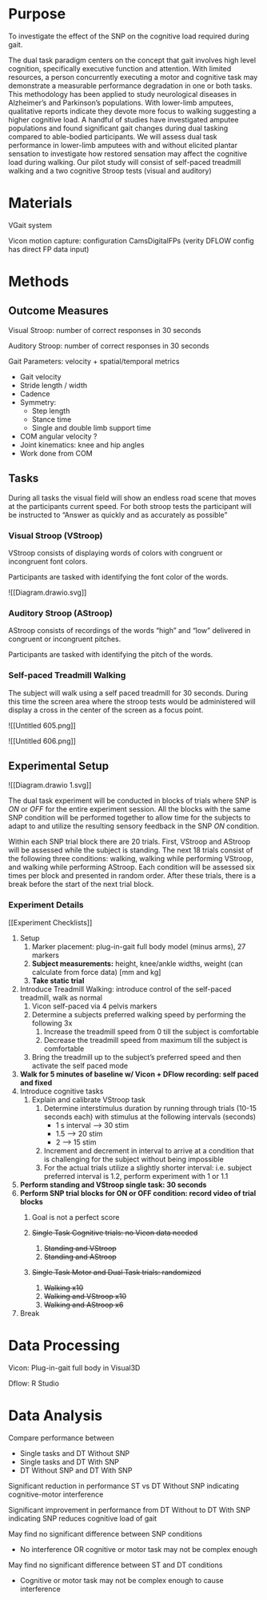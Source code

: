 # Purpose

To investigate the effect of the SNP on the cognitive load required during gait.

The dual task paradigm centers on the concept that gait involves high level cognition, specifically executive function and attention. With limited resources, a person concurrently executing a motor and cognitive task may demonstrate a measurable performance degradation in one or both tasks. This methodology has been applied to study neurological diseases in Alzheimer’s and Parkinson’s populations. With lower-limb amputees, qualitative reports indicate they devote more focus to walking suggesting a higher cognitive load. A handful of studies have investigated amputee populations and found significant gait changes during dual tasking compared to able-bodied participants. We will assess dual task performance in lower-limb amputees with and without elicited plantar sensation to investigate how restored sensation may affect the cognitive load during walking. Our pilot study will consist of self-paced treadmill walking and a two cognitive Stroop tests (visual and auditory)

# Materials

VGait system

Vicon motion capture: configuration CamsDigitalFPs (verity DFLOW config has direct FP data input)

# Methods

## Outcome Measures

Visual Stroop: number of correct responses in 30 seconds

Auditory Stroop: number of correct responses in 30 seconds

Gait Parameters: velocity + spatial/temporal metrics

- Gait velocity
- Stride length / width
- Cadence
- Symmetry:
    - Step length
    - Stance time
    - Single and double limb support time
- COM angular velocity ?
- Joint kinematics: knee and hip angles
- Work done from COM

## Tasks

During all tasks the visual field will show an endless road scene that moves at the participants current speed. For both stroop tests the participant will be instructed to “Answer as quickly and as accurately as possible”

### Visual Stroop (VStroop)

VStroop consists of displaying words of colors with congruent or incongruent font colors.

Participants are tasked with identifying the font color of the words.

![[Diagram.drawio.svg]]

### Auditory Stroop (AStroop)

AStroop consists of recordings of the words “high” and “low” delivered in congruent or incongruent pitches.

Participants are tasked with identifying the pitch of the words.

### Self-paced Treadmill Walking

The subject will walk using a self paced treadmill for 30 seconds. During this time the screen area where the stroop tests would be administered will display a cross in the center of the screen as a focus point.

![[Untitled 605.png]]

![[Untitled 606.png]]

## Experimental Setup

![[Diagram.drawio 1.svg]]

The dual task experiment will be conducted in blocks of trials where SNP is _ON_ or _OFF_ for the entire experiment session. All the blocks with the same SNP condition will be performed together to allow time for the subjects to adapt to and utilize the resulting sensory feedback in the SNP _ON_ condition.

Within each SNP trial block there are 20 trials. First, VStroop and AStroop will be assessed while the subject is standing. The next 18 trials consist of the following three conditions: walking, walking while performing VStroop, and walking while performing AStroop. Each condition will be assessed six times per block and presented in random order. After these trials, there is a break before the start of the next trial block.

  

  

### Experiment Details

[[Experiment Checklists]]

1. Setup
    1. Marker placement: plug-in-gait full body model (minus arms), 27 markers
    2. **Subject measurements:** height, knee/ankle widths, weight (can calculate from force data) [mm and kg]
    3. **Take static trial**
2. Introduce Treadmill Walking: introduce control of the self-paced treadmill, walk as normal
    1. Vicon self-paced via 4 pelvis markers
    2. Determine a subjects preferred walking speed by performing the following 3x
        1. Increase the treadmill speed from 0 till the subject is comfortable
        2. Decrease the treadmill speed from maximum till the subject is comfortable
    3. Bring the treadmill up to the subject’s preferred speed and then activate the self paced mode
3. **Walk for 5 minutes of baseline w/ Vicon + DFlow recording: self paced and fixed**
4. Introduce cognitive tasks
    1. Explain and calibrate VStroop task
        1. Determine interstimulus duration by running through trials (10-15 seconds each) with stimulus at the following intervals (seconds)
            - 1 s interval —> 30 stim
            - 1.5 —> 20 stim
            - 2 —> 15 stim
        2. Increment and decrement in interval to arrive at a condition that is challenging for the subject without being impossible
        3. For the actual trials utilize a slightly shorter interval: i.e. subject preferred interval is 1.2, perform experiment with 1 or 1.1
5. **Perform standing and VStroop single task: 30 seconds**
6. **Perform SNP trial blocks for ON or OFF condition: record video of trial blocks**
    1. Goal is not a perfect score
    
    3. ~~Single Task Cognitive trials: no Vicon data needed~~
        1. ~~Standing and VStroop~~
        2. ~~Standing and AStroop~~
    4. ~~Single Task Motor and Dual Task trials: randomized~~
        1. ~~Walking x10~~
        2. ~~Walking and VStroop x10~~
        3. ~~Walking and AStroop x6~~
7. Break

# Data Processing

Vicon: Plug-in-gait full body in Visual3D

Dflow: R Studio

# Data Analysis

Compare performance between

- Single tasks and DT Without SNP
- Single tasks and DT With SNP
- DT Without SNP and DT With SNP

  

Significant reduction in performance ST vs DT Without SNP indicating cognitive-motor interference

Significant improvement in performance from DT Without to DT With SNP indicating SNP reduces cognitive load of gait

May find no significant difference between SNP conditions

- No interference OR cognitive or motor task may not be complex enough

May find no significant difference between ST and DT conditions

- Cognitive or motor task may not be complex enough to cause interference